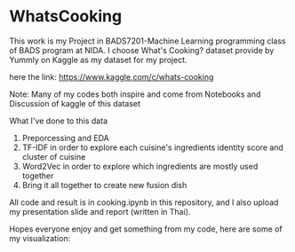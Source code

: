 # WhatsCooking

This work is my Project in BADS7201-Machine Learning programming class of BADS program at NIDA.
I choose What's Cooking? dataset provide by Yummly on Kaggle as my dataset for my project.

here the link: https://www.kaggle.com/c/whats-cooking

Note: Many of my codes both inspire and come from Notebooks and Discussion of kaggle of this dataset

What I've done to this data
1. Preporcessing and EDA
2. TF-IDF in order to explore each cuisine's ingredients identity score and cluster of cuisine
3. Word2Vec in order to explore which ingredients are mostly used together
4. Bring it all together to create new fusion dish

All code and result is in cooking.ipynb in this repository, and I also upload my presentation slide and report (written in Thai).


Hopes everyone enjoy and get something from my code, here are some of my visualization:
